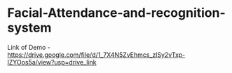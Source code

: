 ﻿# Facial-Attendance-and-recognition-system
 Link of Demo - https://drive.google.com/file/d/1_7X4N5ZvEhmcs_zlSy2vTxp-IZYOos5a/view?usp=drive_link

